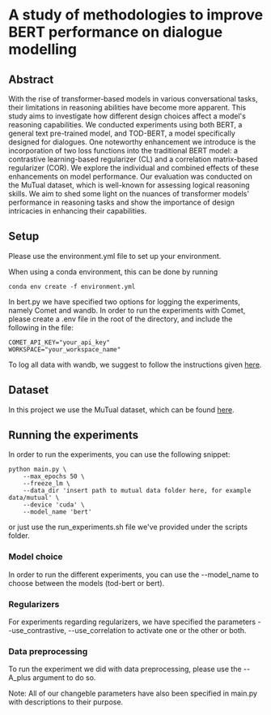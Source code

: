 # A study of methodologies to improve BERT performance on dialogue modelling

## Abstract 
With the rise of transformer-based models in various conversational tasks, their limitations in reasoning abilities have become more apparent. This study aims to investigate how different design choices affect a model's reasoning capabilities. We conducted experiments using both BERT, a general text pre-trained model, and TOD-BERT, a model specifically designed for dialogues. One noteworthy enhancement we introduce is the incorporation of two loss functions into the traditional BERT model: a contrastive learning-based regularizer (CL) and a correlation matrix-based regularizer (COR). We explore the individual and combined effects of these enhancements on model performance. Our evaluation was conducted on the MuTual dataset, which is well-known for assessing logical reasoning skills. We aim to shed some light on the nuances of transformer models' performance in reasoning tasks and show the importance of design intricacies in enhancing their capabilities.


## Setup
Please use the environment.yml file to set up your environment.

When using a conda environment, this can be done by running
```
conda env create -f environment.yml
```

In bert.py we have specified two options for logging the experiments, namely Comet and wandb. In order to run the experiments with Comet, please create a .env file in the root of the directory, and include the following in the file:
```
COMET_API_KEY="your_api_key"
WORKSPACE="your_workspace_name"
```
To log all data with wandb, we suggest to follow the instructions given [here](https://docs.wandb.ai/quickstart).

## Dataset
In this project we use the MuTual dataset, which can be found [here](https://github.com/Nealcly/MuTual/tree/master).

## Running the experiments
In order to run the experiments, you can use the following snippet:

```
python main.py \
    --max_epochs 50 \
    --freeze_lm \
    --data_dir 'insert path to mutual data folder here, for example data/mutual' \
    --device 'cuda' \
    --model_name 'bert'
```
or just use the run_experiments.sh file we've provided under the scripts folder.
### Model choice
In order to run the different experiments, you can use the --model_name to choose between the models (tod-bert or bert).
### Regularizers
For experiments regarding regularizers, we have specified the parameters
--use_contrastive, --use_correlation to activate one or the other or both.
 ### Data preprocessing
To run the experiment we did with data preprocessing, please use the 
--A_plus argument to do so.


Note: All of our changeble parameters have also been specified in main.py with descriptions to their purpose.